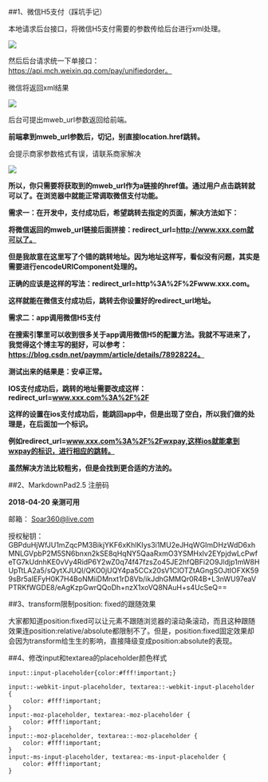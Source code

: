 ##1、微信H5支付（踩坑手记）

本地请求后台接口，将微信H5支付需要的参数传给后台进行xml处理。

![](https://i.imgur.com/O2np8NN.png)

然后后台请求统一下单接口：https://api.mch.weixin.qq.com/pay/unifiedorder。

微信将返回xml结果

![](https://i.imgur.com/igMZLW2.png)

后台可提出mweb_url参数返回给前端。

**前端拿到mweb_url参数后，切记，别直接location.href跳转。**

会提示商家参数格式有误，请联系商家解决

![](https://i.imgur.com/2QR0zGa.png)

**所以，你只需要将获取到的mweb_url作为a链接的href值。通过用户点击跳转就可以了。在浏览器中就能正常调取微信支付功能。**

**需求一：在开发中，支付成功后，希望跳转去指定的页面，解决方法如下：**

**将微信返回的mweb_url链接后面拼接：redirect_url=http://www.xxx.com就可以了。**

**但是我故意在这里写了个错的跳转地址。因为地址这样写，看似没有问题，其实是需要进行encodeURIComponent处理的。**

**正确的应该是这样的写法：redirect_url=http%3A%2F%2Fwww.xxx.com。**

**这样就能在微信支付成功后，跳转去你设置好的redirect_url地址。**


**需求二：app调用微信H5支付**

**在搜索引擎里可以收到很多关于app调用微信H5的配置方法。我就不写进来了，我觉得这个博主写的挺好，可以参考：https://blog.csdn.net/paymm/article/details/78928224。**

**测试出来的结果是：安卓正常。**

**IOS支付成功后，跳转的地址需要改成这样：redirect_url=www.xxx.com%3A%2F%2F**

**这样的设置在ios支付成功后，能跳回app中，但是出现了空白，所以我们做的处理是，在后面加一个标识。**

**例如redirect_url=www.xxx.com%3A%2F%2Fwxpay,这样ios就能拿到wxpay的标识，进行相应的跳转。**

**虽然解决方法比较粗劣，但是会找到更合适的方法的。**

##2、MarkdownPad2.5 注册码

**2018-04-20 亲测可用**

邮箱：
Soar360@live.com

授权秘钥：
GBPduHjWfJU1mZqcPM3BikjYKF6xKhlKIys3i1MU2eJHqWGImDHzWdD6xhMNLGVpbP2M5SN6bnxn2kSE8qHqNY5QaaRxmO3YSMHxlv2EYpjdwLcPwfeTG7kUdnhKE0vVy4RidP6Y2wZ0q74f47fzsZo45JE2hfQBFi2O9Jldjp1mW8HUpTtLA2a5/sQytXJUQl/QKO0jUQY4pa5CCx20sV1ClOTZtAGngSOJtIOFXK599sBr5aIEFyH0K7H4BoNMiiDMnxt1rD8Vb/ikJdhGMMQr0R4B+L3nWU97eaVPTRKfWGDE8/eAgKzpGwrQQoDh+nzX1xoVQ8NAuH+s4UcSeQ==

##3、transform限制position: fixed的跟随效果

大家都知道position:fixed可以让元素不跟随浏览器的滚动条滚动，而且这种跟随效果连position:relative/absolute都限制不了。但是，position:fixed固定效果却会因为transform给生生的影响，直接降级变成position:absolute的表现。

##4、修改input和textarea的placeholder颜色样式

    input::input-placeholder{color:#fff!important;} 

	input::-webkit-input-placeholder, textarea::-webkit-input-placeholder { 
		color: #fff!important; 
	} 
	input:-moz-placeholder, textarea:-moz-placeholder { 
		color: #fff!important; 
	} 
	input::-moz-placeholder, textarea::-moz-placeholder { 
		color: #fff!important; 
	} 
	input:-ms-input-placeholder, textarea:-ms-input-placeholder { 
		color: #fff!important; 
	}